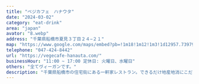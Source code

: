 ```yaml
---
title: "ベジカフェ　ハナウタ"
date: "2024-03-02"
category: "eat-drink"
area: "japan"
avator: "8.webp"
address: "千葉県船橋市夏見３丁目２４−２１"
map: "https://www.google.com/maps/embed?pb=!1m18!1m12!1m3!1d12957.739796715534!2d139.97675355783457!3d35.71552018334581!2m3!1f0!2f0!3f0!3m2!1i1024!2i768!4f13.1!3m3!1m2!1s0x60188066168805d7%3A0x3dc9fb3c94f33e4f!2z44OZ44K444Kr44OV44KnIOODj-ODiuOCpuOCvw!5e0!3m2!1sja!2sus!4v1709422423165!5m2!1sja!2sus"
telephone: "047-424-8442"
url: "https://vegecafe-hanauta.com/"
businessHour: "11:00 ~ 17:00 定休日: 火曜日、水曜日"
others: "全てヴィーガンです。"
description: "千葉県船橋市の住宅街にある一軒家レストラン。できるだけ地産地消にこだわった無農薬野菜で作る料理はヘルシー思考の方にオススメです。"
---
```

